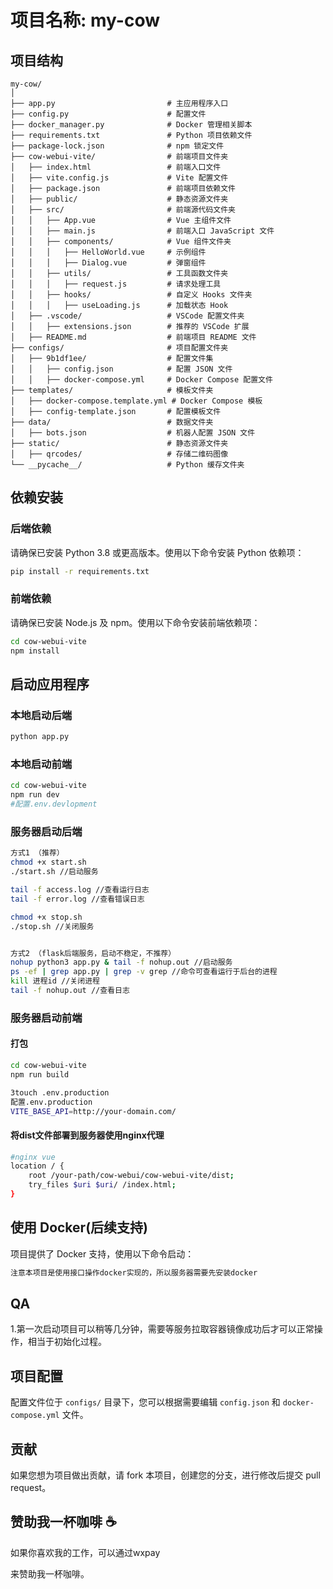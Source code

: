 # 项目名称: my-cow

## 项目结构

```
my-cow/
│
├── app.py                         # 主应用程序入口
├── config.py                      # 配置文件
├── docker_manager.py              # Docker 管理相关脚本
├── requirements.txt               # Python 项目依赖文件
├── package-lock.json              # npm 锁定文件
├── cow-webui-vite/                # 前端项目文件夹
│   ├── index.html                 # 前端入口文件
│   ├── vite.config.js             # Vite 配置文件
│   ├── package.json               # 前端项目依赖文件
│   ├── public/                    # 静态资源文件夹
│   ├── src/                       # 前端源代码文件夹
│   │   ├── App.vue                # Vue 主组件文件
│   │   ├── main.js                # 前端入口 JavaScript 文件
│   │   ├── components/            # Vue 组件文件夹
│   │   │   ├── HelloWorld.vue     # 示例组件
│   │   │   ├── Dialog.vue         # 弹窗组件
│   │   ├── utils/                 # 工具函数文件夹
│   │   │   ├── request.js         # 请求处理工具
│   │   ├── hooks/                 # 自定义 Hooks 文件夹
│   │   │   ├── useLoading.js      # 加载状态 Hook
│   ├── .vscode/                   # VSCode 配置文件夹
│   │   ├── extensions.json        # 推荐的 VSCode 扩展
│   ├── README.md                  # 前端项目 README 文件
├── configs/                       # 项目配置文件夹
│   ├── 9b1df1ee/                  # 配置文件集
│   │   ├── config.json            # 配置 JSON 文件
│   │   ├── docker-compose.yml     # Docker Compose 配置文件
├── templates/                     # 模板文件夹
│   ├── docker-compose.template.yml # Docker Compose 模板
│   ├── config-template.json       # 配置模板文件
├── data/                          # 数据文件夹
│   ├── bots.json                  # 机器人配置 JSON 文件
├── static/                        # 静态资源文件夹
│   ├── qrcodes/                   # 存储二维码图像
└── __pycache__/                   # Python 缓存文件夹
```

## 依赖安装

### 后端依赖

请确保已安装 Python 3.8 或更高版本。使用以下命令安装 Python 依赖项：

```bash
pip install -r requirements.txt
```

### 前端依赖

请确保已安装 Node.js 及 npm。使用以下命令安装前端依赖项：

```bash
cd cow-webui-vite
npm install
```

## 启动应用程序

### 本地启动后端

```bash
python app.py
```
### 本地启动前端

```bash
cd cow-webui-vite
npm run dev
#配置.env.devlopment
```

### 服务器启动后端

```bash
方式1 （推荐）
chmod +x start.sh
./start.sh //启动服务

tail -f access.log //查看运行日志
tail -f error.log //查看错误日志

chmod +x stop.sh 
./stop.sh //关闭服务


方式2 （flask后端服务，启动不稳定，不推荐）
nohup python3 app.py & tail -f nohup.out //启动服务
ps -ef | grep app.py | grep -v grep //命令可查看运行于后台的进程
kill 进程id //关闭进程
tail -f nohup.out //查看日志

```

### 服务器启动前端
#### 打包
```bash
cd cow-webui-vite
npm run build

3touch .env.production
配置.env.production
VITE_BASE_API=http://your-domain.com/
```
#### 将dist文件部署到服务器使用nginx代理
```bash
#nginx vue
location / {
    root /your-path/cow-webui/cow-webui-vite/dist;
    try_files $uri $uri/ /index.html;
}
```


## 使用 Docker(后续支持)

项目提供了 Docker 支持，使用以下命令启动：

```bash
注意本项目是使用接口操作docker实现的，所以服务器需要先安装docker
```

## QA
1.第一次启动项目可以稍等几分钟，需要等服务拉取容器镜像成功后才可以正常操作，相当于初始化过程。

## 项目配置

配置文件位于 `configs/` 目录下，您可以根据需要编辑 `config.json` 和 `docker-compose.yml` 文件。

## 贡献

如果您想为项目做出贡献，请 fork 本项目，创建您的分支，进行修改后提交 pull request。


## 赞助我一杯咖啡 ☕️

如果你喜欢我的工作，可以通过wxpay

来赞助我一杯咖啡。
